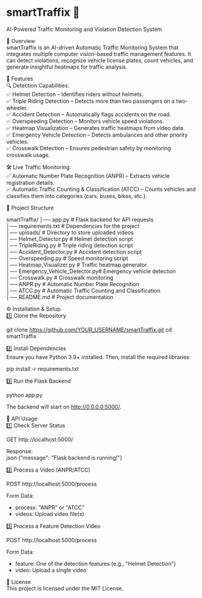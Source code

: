 # smartTraffix 🚦  
 AI-Powered Traffic Monitoring and Violation Detection System  

 📌 Overview  
smartTraffix is an AI-driven Automatic Traffic Monitoring System that integrates multiple computer vision-based traffic management features. It can detect violations, recognize vehicle license plates, count vehicles, and generate insightful heatmaps for traffic analysis.  

 🚀 Features  
 🔍 Detection Capabilities:  
✅ Helmet Detection – Identifies riders without helmets.  
✅ Triple Riding Detection – Detects more than two passengers on a two-wheeler.  
✅ Accident Detection – Automatically flags accidents on the road.  
✅ Overspeeding Detection – Monitors vehicle speed violations.  
✅ Heatmap Visualization – Generates traffic heatmaps from video data.  
✅ Emergency Vehicle Detection – Detects ambulances and other priority vehicles.  
✅ Crosswalk Detection – Ensures pedestrian safety by monitoring crosswalk usage.  

 🛠 Live Traffic Monitoring:  
✅ Automatic Number Plate Recognition (ANPR) – Extracts vehicle registration details.  
✅ Automatic Traffic Counting & Classification (ATCC) – Counts vehicles and classifies them into categories (cars, buses, bikes, etc.).  

 📂 Project Structure  

smartTraffix/
│── app.py                      # Flask backend for API requests  
│── requirements.txt             # Dependencies for the project  
│── uploads/                     # Directory to store uploaded videos  
│── Helmet_Detector.py           # Helmet detection script  
│── TripleRiding.py              # Triple riding detection script  
│── Accident_Detector.py         # Accident detection script  
│── Overspeeding.py              # Speed monitoring script  
│── Heatmap_Visualizer.py        # Traffic heatmap generator  
│── Emergency_Vehicle_Detector.py# Emergency vehicle detection  
│── Crosswalk.py                 # Crosswalk monitoring  
│── ANPR.py                      # Automatic Number Plate Recognition  
│── ATCC.py                      # Automatic Traffic Counting and Classification  
│── README.md                    # Project documentation  


 ⚙️ Installation & Setup  
 1️⃣ Clone the Repository  

git clone https://github.com/YOUR_USERNAME/smartTraffix.git
cd smartTraffix


 2️⃣ Install Dependencies  
Ensure you have Python 3.9+ installed. Then, install the required libraries:  

pip install -r requirements.txt


 3️⃣ Run the Flask Backend  

python app.py

The backend will start on http://0.0.0.0:5000/.

 🎯 API Usage  
 1️⃣ Check Server Status  

GET http://localhost:5000/

Response:  
json
{"message": "Flask backend is running!"}


 2️⃣ Process a Video (ANPR/ATCC)  

POST http://localhost:5000/process

Form Data:  
- process: "ANPR" or "ATCC"  
- videos: Upload video file(s)  

 3️⃣ Process a Feature Detection Video  

POST http://localhost:5000/process

Form Data:  
- feature: One of the detection features (e.g., "Helmet Detection")  
- video: Upload a single video  
 

 📜 License  
This project is licensed under the MIT License.  

